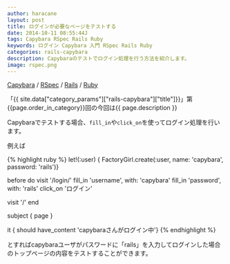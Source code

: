 ```yaml
---
author: haracane
layout: post
title: ログインが必要なページをテストする
date: 2014-10-11 08:55:44J
tags: Capybara RSpec Rails Ruby
keywords: ログイン Capybara 入門 RSpec Rails Ruby
categories: rails-capybara
description: Capybaraのテストでログイン処理を行う方法を紹介します。
image: rspec.png
---
```

[Capybara](/tags/capybara/) / [RSpec](/tags/rspec/) / [Rails](/tags/rails/) / [Ruby](/tags/ruby/)

「{{ site.data["category_params"]["rails-capybara"]["title"]}}」第{{page.order_in_category}}回の今回は{{ page.description }}

Capybaraでテストする場合、`fill_in`や`click_on`を使ってログイン処理を行います。

例えば

{% highlight ruby %}
let!(:user) { FactoryGirl.create(:user, name: 'capybara', password: 'rails')}

before do
  visit '/login/'
  fill_in 'username', with: 'capybara'
  fill_in 'password', with: 'rails'
  click_on 'ログイン'

  visit '/'
end

subject { page }

it { should have_content 'capybaraさんがログイン中'}
{% endhighlight %}

とすればcapybaraユーザがパスワードに「rails」を入力してログインした場合のトップページの内容をテストすることができます。
